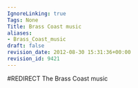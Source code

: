 ```yaml
---
IgnoreLinking: true
Tags: None
Title: Brass Coast music
aliases:
- Brass_Coast_music
draft: false
revision_date: 2012-08-30 15:31:36+00:00
revision_id: 9421
---
```


#REDIRECT The Brass Coast music